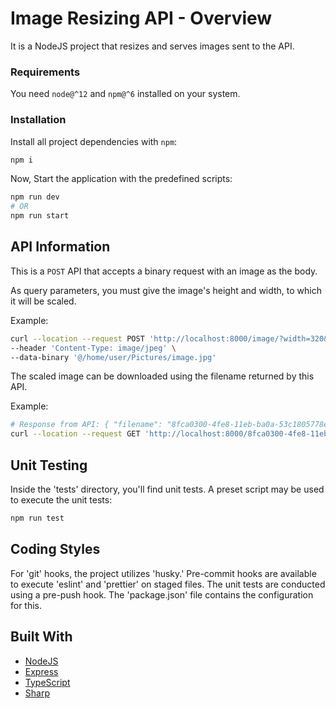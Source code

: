 # Image Resizing API - Overview

It is a NodeJS project that resizes and serves images sent to the API. 

### Requirements

You need `node@^12` and `npm@^6` installed on your system.

### Installation

Install all project dependencies with `npm`:
```bash
npm i
```

Now, Start the application with the predefined scripts:

```bash
npm run dev
# OR
npm run start
```

## API Information

This is a `POST` API that accepts a binary request with an image as the body.

As query parameters, you must give the image's height and width, to which it will be scaled.

Example:
```bash
curl --location --request POST 'http://localhost:8000/image/?width=320&height=200' \
--header 'Content-Type: image/jpeg' \
--data-binary '@/home/user/Pictures/image.jpg'
```

The scaled image can be downloaded using the filename returned by this API.

Example:
```bash
# Response from API: { "filename": "8fca0300-4fe8-11eb-ba0a-53c1805778e7.jpg" }
curl --location --request GET 'http://localhost:8000/8fca0300-4fe8-11eb-ba0a-53c1805778e7.jpg'
```

## Unit Testing

Inside the 'tests' directory, you'll find unit tests.
A preset script may be used to execute the unit tests:
```bash
npm run test
```

## Coding Styles

For 'git' hooks, the project utilizes 'husky.' Pre-commit hooks are available to execute 'eslint' and 'prettier' on staged files. The unit tests are conducted using a pre-push hook. The 'package.json' file contains the configuration for this.

## Built With

* [NodeJS](https://nodejs.org/en/)
* [Express](https://expressjs.com/)
* [TypeScript](https://www.typescriptlang.org/) 
* [Sharp](https://sharp.pixelplumbing.com/) 
